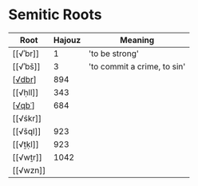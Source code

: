 # Semitic Roots

| Root     | Hajouz | Meaning                     |
| -------- | ------ | --------------------------- |
| [[√ʾbr]] | 1      | 'to be strong'              |
| [[√ʾbš]] | 3      | 'to commit a crime, to sin' |
| [[√dbr]] | 894    |                             |
| [[√ḥll]] | 343    |                             |
| [[√qbʿ]] | 684    |                             |
| [[√śkr]] |        |                             |
| [[√šql]] | 923    |                             |
| [[√ṯḳl]] | 923    |                             |
| [[√wṯr]] | 1042   |                             |
| [[√wzn]] |        |                             |

[//begin]: # "Autogenerated link references for markdown compatibility"
[√dbr]: √dbr "√dbr"
[√qbʿ]: √qbʿ "√qbʿ"
[//end]: # "Autogenerated link references"